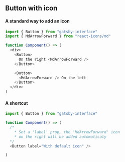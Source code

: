 ## Button with icon

#### A standard way to add an icon

```javascript
import { Button } from "gatsby-interface"
import { MdArrowForward } from "react-icons/md"

function Component() => (
  <div>
    <Button>
      On the right <MdArrowForward />
    </Button>

    <Button>
      <MdArrowForward /> On the left
    </Button>
  </div>
)
```

#### A shortcut

```javascript
import { Button } from "gatsby-interface"

function Component() => (
  /*
    * Set a 'label' prop, the 'MdArrowForward' icon
    * on the right will be added automaticaly
  */
  <Button label="With default icon" />

)
```

